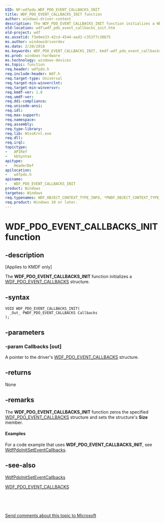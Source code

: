 ```yaml
---
UID: NF:wdfpdo.WDF_PDO_EVENT_CALLBACKS_INIT
title: WDF_PDO_EVENT_CALLBACKS_INIT function
author: windows-driver-content
description: The WDF_PDO_EVENT_CALLBACKS_INIT function initializes a WDF_PDO_EVENT_CALLBACKS structure.
old-location: wdf\wdf_pdo_event_callbacks_init.htm
old-project: wdf
ms.assetid: f3e0ee33-42cd-4544-aad2-c353f7c30675
ms.author: windowsdriverdev
ms.date: 2/20/2018
ms.keywords: WDF_PDO_EVENT_CALLBACKS_INIT, kmdf.wdf_pdo_event_callbacks_init, wdf.wdf_pdo_event_callbacks_init, wdfpdo/WDF_PDO_EVENT_CALLBACKS_INIT, DFDeviceObjectFdoPdoRef_22fa36a8-bdfa-4aac-88aa-3fb50a4c1c42.xml, WDF_PDO_EVENT_CALLBACKS_INIT function
ms.prod: windows-hardware
ms.technology: windows-devices
ms.topic: function
req.header: wdfpdo.h
req.include-header: Wdf.h
req.target-type: Universal
req.target-min-winverclnt: 
req.target-min-winversvr: 
req.kmdf-ver: 1.0
req.umdf-ver: 
req.ddi-compliance: 
req.unicode-ansi: 
req.idl: 
req.max-support: 
req.namespace: 
req.assembly: 
req.type-library: 
req.lib: NtosKrnl.exe
req.dll: 
req.irql: 
topictype:
-	APIRef
-	kbSyntax
apitype:
-	HeaderDef
apilocation:
-	wdfpdo.h
apiname:
-	WDF_PDO_EVENT_CALLBACKS_INIT
product: Windows
targetos: Windows
req.typenames: WDF_OBJECT_CONTEXT_TYPE_INFO, *PWDF_OBJECT_CONTEXT_TYPE_INFO
req.product: Windows 10 or later.
---
```


# WDF_PDO_EVENT_CALLBACKS_INIT function


## -description


<p class="CCE_Message">[Applies to KMDF only]

The <b>WDF_PDO_EVENT_CALLBACKS_INIT</b> function initializes a <a href="..\wdfpdo\ns-wdfpdo-_wdf_pdo_event_callbacks.md">WDF_PDO_EVENT_CALLBACKS</a> structure.


## -syntax


````
VOID WDF_PDO_EVENT_CALLBACKS_INIT(
  _Out_ PWDF_PDO_EVENT_CALLBACKS Callbacks
);
````


## -parameters




### -param Callbacks [out]

A pointer to the driver's <a href="..\wdfpdo\ns-wdfpdo-_wdf_pdo_event_callbacks.md">WDF_PDO_EVENT_CALLBACKS</a> structure. 


## -returns



None




## -remarks



The <b>WDF_PDO_EVENT_CALLBACKS_INIT</b> function zeros the specified <a href="..\wdfpdo\ns-wdfpdo-_wdf_pdo_event_callbacks.md">WDF_PDO_EVENT_CALLBACKS</a> structure and sets the structure's <b>Size</b> member.


#### Examples

For a code example that uses <b>WDF_PDO_EVENT_CALLBACKS_INIT</b>, see <a href="..\wdfpdo\nf-wdfpdo-wdfpdoinitseteventcallbacks.md">WdfPdoInitSetEventCallbacks</a>.

<div class="code"></div>



## -see-also

<a href="..\wdfpdo\nf-wdfpdo-wdfpdoinitseteventcallbacks.md">WdfPdoInitSetEventCallbacks</a>



<a href="..\wdfpdo\ns-wdfpdo-_wdf_pdo_event_callbacks.md">WDF_PDO_EVENT_CALLBACKS</a>



 

 

<a href="mailto:wsddocfb@microsoft.com?subject=Documentation%20feedback [wdf\wdf]:%20WDF_PDO_EVENT_CALLBACKS_INIT function%20 RELEASE:%20(2/20/2018)&amp;body=%0A%0APRIVACY STATEMENT%0A%0AWe use your feedback to improve the documentation. We don't use your email address for any other purpose, and we'll remove your email address from our system after the issue that you're reporting is fixed. While we're working to fix this issue, we might send you an email message to ask for more info. Later, we might also send you an email message to let you know that we've addressed your feedback.%0A%0AFor more info about Microsoft's privacy policy, see http://privacy.microsoft.com/en-us/default.aspx." title="Send comments about this topic to Microsoft">Send comments about this topic to Microsoft</a>

